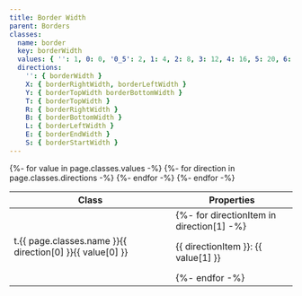 ```yaml
---
title: Border Width
parent: Borders
classes:
  name: border
  key: borderWidth
  values: { '': 1, 0: 0, '0_5': 2, 1: 4, 2: 8, 3: 12, 4: 16, 5: 20, 6: 24, 7: 28, 8: 32 }
  directions:
    '': { borderWidth }
    X: { borderRightWidth, borderLeftWidth }
    Y: { borderTopWidth borderBottomWidth }
    T: { borderTopWidth }
    R: { borderRightWidth }
    B: { borderBottomWidth }
    L: { borderLeftWidth }
    E: { borderEndWidth }
    S: { borderStartWidth }
---
```


<table>
  <thead>
    <tr>
      <th>Class</th>
      <th colspan="2">Properties</th>
    </tr>
  </thead>
  <tbody>
    {%- for value in page.classes.values -%}
      {%- for direction in page.classes.directions -%}
        <tr>
          <td>t.{{ page.classes.name }}{{ direction[0] }}{{ value[0] }}</td>
          <td colspan="2">
          {%- for directionItem in direction[1] -%}
            <p>{{ directionItem }}: {{ value[1] }} </p>
          {%- endfor -%}
          </td>
        </tr>
      {%- endfor -%}
    {%- endfor -%}
  </tbody>
</table>
